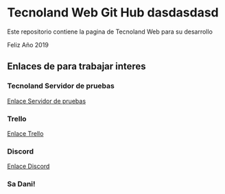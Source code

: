 # Tecnoland Web Git Hub dasdasdasd
Este repositorio contiene la pagina de Tecnoland Web para 
su desarrollo 

Feliz Año 2019

## Enlaces de para trabajar interes

### Tecnoland Servidor de pruebas
[Enlace Servidor de pruebas](https://tecnolandpruebas.000webhostapp.com/)

### Trello
[Enlace Trello](https://trello.com/b/kMmEY7uJ/web)

### Discord
[Enlace Discord](https://discord.gg/9tJEfd)

### Sa Dani! 

